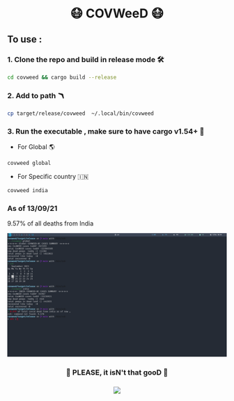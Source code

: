 <h1 align="center"> 😷 COVWeeD 😷</h1>


## To use :
### 1. Clone the repo and build in release mode 🛠️

```bash 
cd covweed && cargo build --release
```
### 2. Add to path 🪃
```bash
cp target/release/covweed  ~/.local/bin/covweed
```
### 3. Run the executable , make sure to have cargo v1.54+ 🦀

* For Global  🌎
```bash  
covweed global  
```
* For Specific country  🇮🇳
```bash
covweed india
```

### As of 13/09/21 

9.57% of all deaths from India

![](s.png)

<h3 align="center">🔞 PLEASE, it isN't that gooD 🔞<h3>
<p align="center">
<img src="https://media.giphy.com/media/XcAZwgzbabxKv4S2oJ/giphy.gif?cid=ecf05e47pglm0onz1nu6uh6mtkm6m65zt8xpyqbmle0kt2s9&rid=giphy.gif&ct=g" >
</p>



